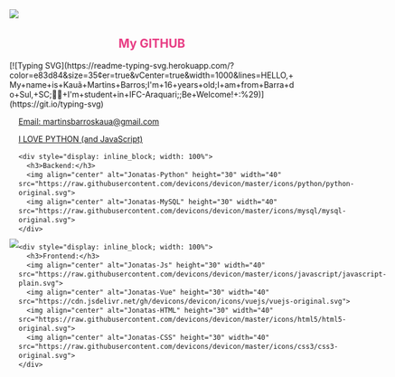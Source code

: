 <div>
  <img width=50% src="https://capsule-render.vercel.app/api?type=waving&color=e83d84&height=120&section=header"/>
  <h2 align="center" style="color: #e83d84;">My GITHUB</h2>
  <div>
    [![Typing SVG](https://readme-typing-svg.herokuapp.com/?color=e83d84&size=35&center=true&vCenter=true&width=1000&lines=HELLO,+My+name+is+Kauã+Martins+Barros;I'm+16+years+old;I+am+from+Barra+do+Sul,+SC;👨‍🏫+I'm+student+in+IFC-Araquari;;Be+Welcome!+:%29)](https://git.io/typing-svg)
  </div>
</div>

<div style="display: flex; justify-content: space-between; align-items: center;">
  <div>
    <a href="https://github.com/kaubarros-24">
      <img height=200 align="center" src="https://github-readme-stats.vercel.app/api/top-langs/?username=kauabarros-24&layout=donut&bg_color=141424&title_color=e83d84&text_color=8ef5fa&icon_color=2596be)](https://github.com/kaubarros-24/kaubarros-24"/>
    </a>
  </div>

  <div>
    <a href="https://github.com/kaubarros-24">
      <p>Email: martinsbarroskaua@gmail.com</p>
      <p>I LOVE PYTHON (and JavaScript)</p>
    </a>

    <div style="display: inline_block; width: 100%">
      <h3>Backend:</h3>
      <img align="center" alt="Jonatas-Python" height="30" width="40" src="https://raw.githubusercontent.com/devicons/devicon/master/icons/python/python-original.svg">
      <img align="center" alt="Jonatas-MySQL" height="30" width="40" src="https://raw.githubusercontent.com/devicons/devicon/master/icons/mysql/mysql-original.svg">
    </div>

    <div style="display: inline_block; width: 100%">
      <h3>Frontend:</h3>
      <img align="center" alt="Jonatas-Js" height="30" width="40" src="https://raw.githubusercontent.com/devicons/devicon/master/icons/javascript/javascript-plain.svg">
      <img align="center" alt="Jonatas-Vue" height="30" width="40" src="https://cdn.jsdelivr.net/gh/devicons/devicon/icons/vuejs/vuejs-original.svg">
      <img align="center" alt="Jonatas-HTML" height="30" width="40" src="https://raw.githubusercontent.com/devicons/devicon/master/icons/html5/html5-original.svg">
      <img align="center" alt="Jonatas-CSS" height="30" width="40" src="https://raw.githubusercontent.com/devicons/devicon/master/icons/css3/css3-original.svg">
    </div>
  </div>
</div>
